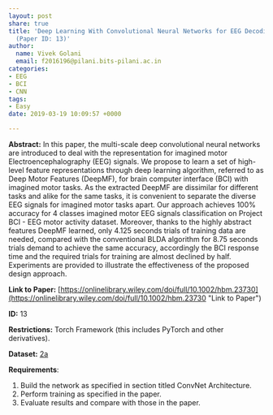 ```yaml
---
layout: post
share: true
title: 'Deep Learning With Convolutional Neural Networks for EEG Decoding and Visualization
  (Paper ID: 13)'
author:
  name: Vivek Golani
  email: f2016196@pilani.bits-pilani.ac.in
categories:
- EEG
- BCI
- CNN
tags:
- Easy
date: 2019-03-19 10:09:57 +0000

---
```

**Abstract:** In this paper, the multi-scale deep convolutional neural networks are introduced to deal with the representation for imagined motor Electroencephalography (EEG) signals. We propose to learn a set of high-level feature representations through deep learning algorithm, referred to as Deep Motor Features (DeepMF), for brain computer interface (BCI) with imagined motor tasks. As the extracted DeepMF are dissimilar for different tasks and alike for the same tasks, it is convenient to separate the diverse EEG signals for imagined motor tasks apart. Our approach achieves 100% accuracy for 4 classes imagined motor EEG signals classification on Project BCI - EEG motor activity dataset. Moreover, thanks to the highly abstract features DeepMF learned, only 4.125 seconds trials of training data are needed, compared with the conventional BLDA algorithm for 8.75 seconds trials demand to achieve the same accuracy, accordingly the BCI response time and the required trials for training are almost declined by half. Experiments are provided to illustrate the effectiveness of the proposed design approach.

**Link to Paper:** [https://onlinelibrary.wiley.com/doi/full/10.1002/hbm.23730](https://onlinelibrary.wiley.com/doi/full/10.1002/hbm.23730 "Link to Paper")

**ID:** 13

**Restrictions:** Torch Framework (this includes PyTorch and other derivatives).

**Dataset:** [2a](http://www.bbci.de/competition/iv/#datasets "DataSet")

**Requirements**:

1. Build the network as specified in section titled ConvNet Architecture.
2. Perform training as specified in the paper.
3. Evaluate results and compare with those in the paper.
